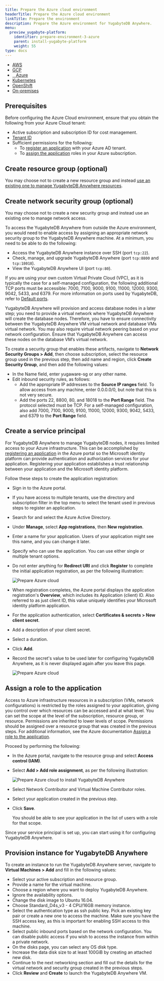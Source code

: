 ```yaml
---
title: Prepare the Azure cloud environment
headerTitle: Prepare the Azure cloud environment
linkTitle: Prepare the environment
description: Prepare the Azure environment for YugabyteDB Anywhere.
menu:
  preview_yugabyte-platform:
    identifier: prepare-environment-3-azure
    parent: install-yugabyte-platform
    weight: 55
type: docs
---
```


<ul class="nav nav-tabs-alt nav-tabs-yb">
  <li>
    <a href="../aws/" class="nav-link">
      <i class="fa-brands fa-aws" aria-hidden="true"></i>
      AWS
    </a>
  </li>

  <li>
    <a href="../gcp/" class="nav-link">
       <i class="fa-brands fa-google" aria-hidden="true"></i>
      GCP
    </a>
  </li>

  <li>
    <a href="../azure/" class="nav-link active">
      <i class="icon-azure" aria-hidden="true"></i>
      &nbsp;&nbsp; Azure
    </a>
  </li>

  <li>
    <a href="../kubernetes/" class="nav-link">
      <i class="fa-solid fa-cubes" aria-hidden="true"></i>
      Kubernetes
    </a>
  </li>

<li>
    <a href="../openshift/" class="nav-link">
      <i class="fa-solid fa-cubes" aria-hidden="true"></i>
      OpenShift
    </a>
 </li>

  <li>
    <a href="../on-premises/" class="nav-link">
      <i class="fa-solid fa-building" aria-hidden="true"></i>
      On-premises
    </a>
  </li>

</ul>

## Prerequisites

Before configuring the Azure Cloud environment, ensure that you obtain the following from your Azure Cloud tenant:

* Active subscription and subscription ID for cost management.
* [Tenant ID](https://docs.microsoft.com/en-us/azure/active-directory/develop/howto-create-service-principal-portal#get-tenant-and-app-id-values-for-signing-in)
* Sufficient permissions for the following:
  * To [register an application](https://docs.microsoft.com/en-us/azure/active-directory/develop/howto-create-service-principal-portal#permissions-required-for-registering-an-app) with your Azure AD tenant.
  * To [assign the application](https://docs.microsoft.com/en-us/azure/active-directory/develop/howto-create-service-principal-portal#check-azure-subscription-permissions) roles in your Azure subscription.

## Create resource group (optional)

You may choose not to create a new resource group and instead [use an existing one to manage YugabyteDB Anywhere resources](
https://docs.microsoft.com/en-us/azure/azure-resource-manager/management/manage-resource-groups-portal#create-resource-groups).

## Create network security group (optional)

You may choose not to create a new security group and instead use an existing one to manage network access.

To access the YugabyteDB Anywhere from outside the Azure environment, you would need to enable access by assigning an appropriate network security group to the YugabyteDB Anywhere machine. At a minimum, you need to be able to do the following:

* Access the YugabyteDB Anywhere instance over SSH (port `tcp:22`).
* Check, manage, and upgrade YugabyteDB Anywhere (port `tcp:8800` and `tcp:18018`).
* View the YugabyteDB Anywhere UI (port `tcp:80`).

If you are using your own custom Virtual Private Cloud (VPC), as it is typically the case for a self-managed configuration, the following additional TCP ports must be accessible: 7000, 7100, 9000, 9100, 11000, 12000, 9300, 9042, 5433, and 6379. For more information on ports used by YugabyteDB, refer to [Default ports](../../../../reference/configuration/default-ports).

YugabyteDB Anywhere will provision and access database nodes in a later step; you need to provide a virtual network where YugabyteDB Anywhere will create the database nodes. Therefore, you have to ensure connectivity between the YugabyteDB Anywhere VM virtual network and database VMs virtual network. You may also require virtual network peering based on your network configuration. Ensure that YugabyteDB Anywhere can access these nodes on the database VM’s virtual network.

To create a security group that enables these artifacts, navigate to **Network Security Groups > Add**, then choose subscription, select the resource group used in the previous step, then add name and region, click **Create Security Group**, and then add the following values:

* In the Name field, enter yugaware-sg or any other name.
* Edit inbound security rules, as follows:
  * Add the appropriate IP addresses to the **Source IP ranges** field. To allow access from any machine, enter 0.0.0.0/0, but note that this is not very secure.
  * Add the ports 22, 8800, 80, and 18018 to the **Port Range** field. The protocol selected must be TCP. For a self-managed configuration, also add 7000, 7100, 9000, 9100, 11000, 12000, 9300, 9042, 5433, and 6379 to the **Port Range** field.

## Create a service principal

For YugabyteDB Anywhere to manage YugabyteDB nodes, it requires limited access to your Azure infrastructure. This can be accomplished by [registering an application](https://docs.microsoft.com/en-us/azure/active-directory/develop/quickstart-register-app) in the Azure portal so the Microsoft identity platform can provide authentication and authorization services for your application. Registering your application establishes a trust relationship between your application and the Microsoft identity platform.

Follow these steps to create the application registration:

* Sign in to the Azure portal.
* If you have access to multiple tenants, use the directory and subscription filter in the top menu to select the tenant used in previous steps to register an application.
* Search for and select the Azure Active Directory.
* Under **Manage**, select **App registrations**, then **New registration**.
* Enter a name for your application. Users of your application might see this name, and you can change it later.
* Specify who can use the application. You can use either single or multiple tenant options.
* Do not enter anything for **Redirect URI** and click **Register** to complete the initial application registration, as per the following illustration:

  ![Prepare Azure cloud](/images/yb-platform/install/azure/platform-azure-prepare-cloud-env-1.png)

* When registration completes, the Azure portal displays the application registration's **Overview**, which includes its Application (client) ID. Also referred to as just client ID, this value uniquely identifies your Microsoft identity platform application.
* For the application authentication, select **Certificates & secrets > New client secret**.
* Add a description of your client secret.
* Select a duration.
* Click **Add**.
* Record the secret's value to be used later for configuring YugabyteDB Anywhere, as it is never displayed again after you leave this page.

  ![Prepare Azure cloud](/images/yb-platform/install/azure/platform-azure-prepare-cloud-env-2.png)

## Assign a role to the application

Access to Azure infrastructure resources in a subscription (VMs, network configurations) is restricted by the roles assigned to your application, giving you control over which resources can be accessed and at what level. You can set the scope at the level of the subscription, resource group, or resource. Permissions are inherited to lower levels of scope. Permissions should be assigned over a resource group that was created in the previous steps. For additional information, see the Azure documentation [Assign a role to the application](https://docs.microsoft.com/en-us/azure/active-directory/develop/howto-create-service-principal-portal#assign-a-role-to-the-application).

Proceed by performing the following:

* In the Azure portal, navigate to the resource group and select **Access control (IAM)**.
* Select **Add > Add role assignment**, as per the following illustration:

  ![Prepare Azure cloud to install YugabyteDB Anywhere](/images/yb-platform/install/azure/platform-azure-prepare-cloud-env-3.png)

* Select  Network Contributor and Virtual Machine Contributor roles.

* Select your application created in the previous step.

* Click **Save**.

  You should be able to see your application in the list of users with a role for that scope.

Since your service principal is set up, you can start using it for configuring YugabyteDB Anywhere.

## Provision instance for YugabyteDB Anywhere

To create an instance to run the YugabyteDB Anywhere server, navigate to **Virtual Machines > Add** and fill in the following values:

* Select your active subscription and resource group.
* Provide a name for the virtual machine.
* Choose a region where you want to deploy YugabyteDB Anywhere.
* Ignore the availability options.
* Change the disk image to Ubuntu 16.04.
* Choose Standard_D4s_v3 - 4 CPU/16GB memory instance.
* Select the authentication type as ssh public key. Pick an existing key pair or create a new one to access the machine. Make sure you have the SSH access key, as this is important for enabling SSH access to this machine.
* Select public inbound ports based on the network configuration. You can disable public access if you wish to access the instance from within a private network.
* On the disks page, you can select any OS disk type.
* Increase the data disk size to at least 100GiB by creating an attached new disk.
* Continue to the next networking section and fill out the details for the virtual network and security group created in the previous steps.
* Click **Review** and **Create** to launch the YugabyteDB Anywhere VM.

